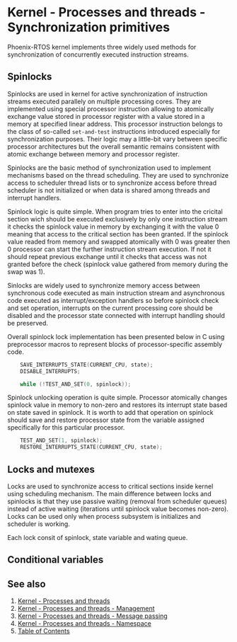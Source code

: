 # Kernel - Processes and threads - Synchronization primitives

Phoenix-RTOS kernel implements three widely used methods for synchronization of concurrently executed instruction streams.

## Spinlocks

Spinlocks are used in kernel for active synchronization of instruction streams executed parallely on multiple processing cores. They are implemented using special processor instruction allowing to atomically exchange value stored in processor register with a value stored in a memory at specified linear address. This processor instruction belongs to the class of so-called `set-and-test` instructions introduced especially for synchronization purposes. Their logic may a little-bit vary between specific processor architectures but the overall semantic remains consistent with atomic exchange between memory and processor register.

Spinlocks are the basic method of synchronization used to implement mechanisms based on the thread scheduling. They are used to synchronize access to scheduler thread lists or to synchronize access before thread scheduler is not initialized or when data is shared among threads and interrupt handlers.

Spinlock logic is quite simple. When program tries to enter into the cricital section wich should be executed exclusively by only one instruction stream it checks the spinlock value in memory by exchanging it with the value 0 meaning that access to the critical section has been granted. If the spinlock value readed from memory and swapped atomically with 0  was greater then 0 processor can start the further instruction stream execution. If not it should repeat previous exchange until it checks that access was not granted before the check (spinlock value gathered from memory during the swap was 1).

Sinlocks are widely used to synchronize memory access between synchronous code executed as main instruction stream and asynchronous code executed as interrupt/exception handlers so before spinlock check and set operation, interrupts on the current processing core should be disabled and the processor state connected  with interrupt handling should be preserved.

Overall spinlock lock implementation has been presented below in C using preprocessor macros to represent blocks of processor-specific assembly code.

```c
    SAVE_INTERRUPTS_STATE(CURRENT_CPU, state);
    DISABLE_INTERRUPTS;

    while (!TEST_AND_SET(0, spinlock));
```

Spinlock unlocking operation is quite simple. Processor atomically changes spinlock value in memory to non-zero and restores its interrupt state based on state saved in spinlock. It is worth to add that operation on spinlock should save and restore processor state from the variable assigned specifically for this particular processor.

```c
    TEST_AND_SET(1, spinlock);
    RESTORE_INTERRUPTS_STATE(CURRENT_CPU, state);
```

## Locks and mutexes

Locks are used to synchronize access to critical sections inside kernel using scheduling mechanism. The main difference between locks and spinlocks is that they use passive waiting (removal from scheduler queues) instead of active waiting (iterations until spinlock value becomes non-zero). Locks can be used only when  process subsystem is initializes and scheduler is working.

Each lock consit of spinlock, state variable and wating queue. 

## Conditional variables


## See also

1. [Kernel - Processes and threads](README.md)
2. [Kernel - Processes and threads - Management](forking.md)
3. [Kernel - Processes and threads - Message passing](msg.md)
4. [Kernel - Processes and threads - Namespace](namespace.md)
5. [Table of Contents](../../README.md)


